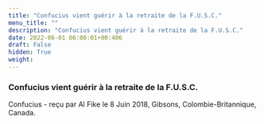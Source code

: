 ```yaml
---
title: "Confucius vient guérir à la retraite de la F.U.S.C."
menu_title: ""
description: "Confucius vient guérir à la retraite de la F.U.S.C."
date: 2022-06-01 06:00:01+00:406
draft: False
hidden: True
weight:
---
```

### Confucius vient guérir à la retraite de la F.U.S.C.

Confucius - reçu par Al Fike le 8 Juin 2018, Gibsons, Colombie-Britannique, Canada.



